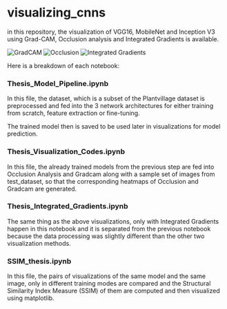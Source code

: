 # visualizing_cnns
in this repository, the visualization of VGG16, MobileNet and Inception V3 using Grad-CAM, Occlusion analysis and Integrated Gradients is available.

![GradCAM](https://github.com/maralthesage/visualizing_cnns/blob/main/images/GradCAM-Viz-of-IN-0.jpg=300)
![Occlusion](https://github.com/maralthesage/visualizing_cnns/blob/main/images/Occlusion-Viz-of-IN-0.jpg=300)
![Integrated Gradients](https://github.com/maralthesage/visualizing_cnns/blob/main/images/IG-Viz-of-IN-0.jpg=300)

Here is a breakdown of each notebook:

### Thesis_Model_Pipeline.ipynb

In this file, the dataset, which is a subset of the Plantvillage dataset is preprocessed and fed into the 3 network architectures for either training from scratch, feature extraction or fine-tuning.

The trained model then is saved to be used later in visualizations for model prediction.

### Thesis_Visualization_Codes.ipynb

In this file, the already trained models from the previous step are fed into Occlusion Analysis and Gradcam along with a sample set of images from test_dataset, so that the corresponding heatmaps of Occlusion and Gradcam are generated. 

### Thesis_Integrated_Gradients.ipynb
The same thing as the above visualizations, only with Integrated Gradients happen in this notebook and it is separated from the previous notebook because the data processing was slightly different than the other two visualization methods.

### SSIM_thesis.ipynb
In this file, the pairs of visualizations of the same model and the same image, only in different training modes are compared and the Structural Similarity Index Measure (SSIM) of them are computed and then visualized using matplotlib.



